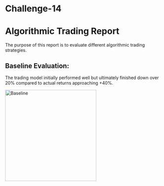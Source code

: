# Challenge-14
# Algorithmic Trading Report

The purpose of this report is to evaluate different algorithmic trading strategies. 


## Baseline Evaluation:

The trading model initially performed well but ultimately finished down over 20% compared to actual returns approaching +40%.

<img width="295" alt="Baseline" src="https://user-images.githubusercontent.com/86026996/141701511-ee5e09db-aaf6-487c-8994-1a7858b9f653.png">
